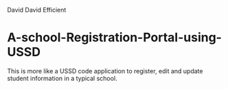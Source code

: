 David David Efficient 
# A-school-Registration-Portal-using-USSD
This is more like a USSD code application to register, edit and update student information in a typical school.
